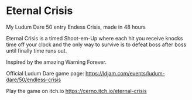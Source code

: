# Eternal Crisis
My Ludum Dare 50 entry Endess Crisis, made in 48 hours

Eternal Crisis is a timed Shoot-em-Up where each hit you receive knocks time off your clock and the only way to survive is to defeat boss after boss until finally time runs out.

Inspired by the amazing Warning Forever.

Official Ludum Dare game page:
https://ldjam.com/events/ludum-dare/50/endless-crisis

Play the game on itch.io
https://cerno.itch.io/eternal-crisis

